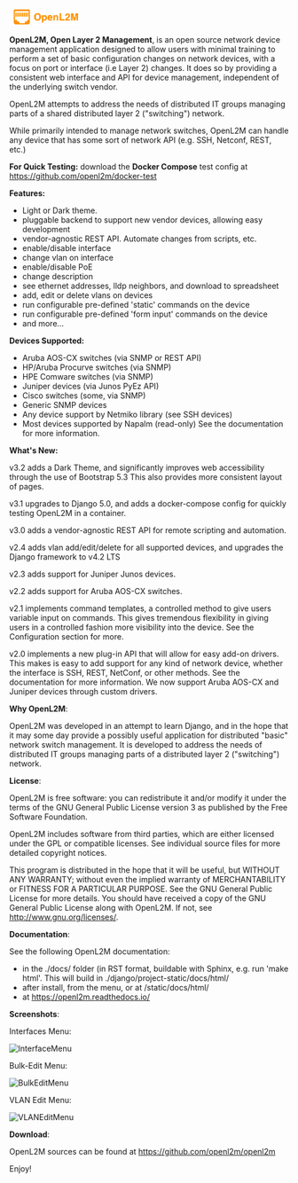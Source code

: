![OpenL2M](docs/_static/openl2m_logo.png "OpenL2M logo")

__OpenL2M, Open Layer 2 Management__, is an open source network device management
application designed to allow users with minimal training to perform a set of basic
configuration changes on network devices, with a focus on port or interface (i.e Layer 2) changes.
It does so by providing a consistent web interface and API
for device management, independent of the underlying switch vendor.

OpenL2M attempts to address the needs of distributed IT groups managing parts
of a shared distributed layer 2 ("switching") network.

While primarily intended to manage network switches, OpenL2M can handle any device that has some
sort of network API (e.g. SSH, Netconf, REST, etc.)

__For Quick Testing:__ download the __Docker Compose__ test config at https://github.com/openl2m/docker-test

__Features:__
* Light or Dark theme.
* pluggable backend to support new vendor devices, allowing easy development
* vendor-agnostic REST API. Automate changes from scripts, etc.
* enable/disable interface
* change vlan on interface
* enable/disable PoE
* change description
* see ethernet addresses, lldp neighbors, and download to spreadsheet
* add, edit or delete vlans on devices
* run configurable pre-defined 'static' commands on the device
* run configurable pre-defined 'form input' commands on the device
* and more...

__Devices Supported:__
* Aruba AOS-CX switches (via SNMP or REST API)
* HP/Aruba Procurve switches (via SNMP)
* HPE Comware switches (via SNMP)
* Juniper devices (via Junos PyEz API)
* Cisco switches (some, via SNMP)
* Generic SNMP devices
* Any device support by Netmiko library (see SSH devices)
* Most devices supported by Napalm (read-only)
See the documentation for more information.

__What's New:__

v3.2 adds a Dark Theme, and significantly improves web accessibility through the use of Bootstrap 5.3 This also provides more consistent layout of pages.

v3.1 upgrades to Django 5.0, and adds a docker-compose config for quickly testing OpenL2M in a container.

v3.0 adds a vendor-agnostic REST API for remote scripting and automation.

v2.4 adds vlan add/edit/delete for all supported devices, and upgrades the Django framework to v4.2 LTS

v2.3 adds support for Juniper Junos devices.

v2.2 adds support for Aruba AOS-CX switches.

v2.1 implements command templates, a controlled method to give users variable input on commands.
This gives tremendous flexibility in giving users in a controlled fashion more visibility into the device.
See the Configuration section for more.

v2.0 implements a new plug-in API that will allow for easy add-on drivers.
This makes is easy to add support for any kind of network device,
whether the interface is SSH, REST, NetConf, or other methods.
See the documentation for more information. We now support Aruba AOS-CX and Juniper devices
through custom drivers.

__Why OpenL2M__:

OpenL2M was developed in an attempt to learn
Django, and in the hope that it may some day provide a possibly useful
application for distributed "basic" network switch management.
It is developed to address the needs of distributed IT groups managing parts
of a distributed layer 2 ("switching") network.

__License__:

OpenL2M is free software: you can redistribute it and/or modify it
under the terms of the GNU General Public License version 3 as published by
the Free Software Foundation.

OpenL2M includes software from third parties, which are either licensed under
the GPL or compatible licenses.
See individual source files for more detailed copyright notices.

This program is distributed in the hope that it will be useful, but WITHOUT
ANY WARRANTY; without even the implied warranty of MERCHANTABILITY or
FITNESS FOR A PARTICULAR PURPOSE. See the GNU General Public License for
more details.  You should have received a copy of the GNU General Public
License along with OpenL2M. If not, see <http://www.gnu.org/licenses/>.

__Documentation__:

See the following OpenL2M documentation:

* in the ./docs/ folder (in RST format, buildable with Sphinx, e.g. run 'make html'.
  This will build in ./django/project-static/docs/html/
* after install, from the menu, or at <your-website-url>/static/docs/html/
* at https://openl2m.readthedocs.io/

__Screenshots__:

Interfaces Menu:

![InterfaceMenu](docs/_static/screenshot-1.png "Interface Menu")

Bulk-Edit Menu:

![BulkEditMenu](docs/_static/screenshot-2.png "Bulk Edit Menu")

VLAN Edit Menu:

![VLANEditMenu](docs/_static/screenshot-vlan-edit.png "VLAN Edit Menu")

__Download__:

OpenL2M sources can be found at
<https://github.com/openl2m/openl2m>

Enjoy!
